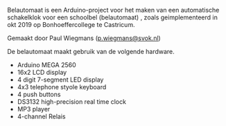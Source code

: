 

Belautomaat is een Arduino-project voor het maken van een automatische schakelklok voor een schoolbel (belautomaat) , zoals geimplementeerd in okt 2019 op Bonhoeffercollege te Castricum.

Gemaakt door Paul Wiegmans (p.wiegmans@svok.nl)

De belautomaat maakt gebruik van de volgende hardware. 
* Arduino MEGA 2560
* 16x2 LCD display
* 4 digit 7-segment LED display
* 4x3 telephone styole keyboard
* 4 push buttons
* DS3132 high-precision real time clock
* MP3 player
* 4-channel Relais
